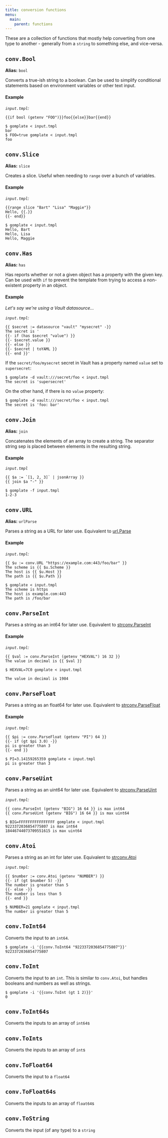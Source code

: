 ```yaml
---
title: conversion functions
menu:
  main:
    parent: functions
---
```


These are a collection of functions that mostly help converting from one type
to another - generally from a `string` to something else, and vice-versa.

## `conv.Bool`

**Alias:** `bool`

Converts a true-ish string to a boolean. Can be used to simplify conditional statements based on environment variables or other text input.

#### Example

_`input.tmpl`:_
```
{{if bool (getenv "FOO")}}foo{{else}}bar{{end}}
```

```console
$ gomplate < input.tmpl
bar
$ FOO=true gomplate < input.tmpl
foo
```

## `conv.Slice`

**Alias:** `slice`

Creates a slice. Useful when needing to `range` over a bunch of variables.

#### Example

_`input.tmpl`:_
```
{{range slice "Bart" "Lisa" "Maggie"}}
Hello, {{.}}
{{- end}}
```

```console
$ gomplate < input.tmpl
Hello, Bart
Hello, Lisa
Hello, Maggie
```

## `conv.Has`

**Alias:** `has`

Has reports whether or not a given object has a property with the given key. Can be used with `if` to prevent the template from trying to access a non-existent property in an object.

#### Example

_Let's say we're using a Vault datasource..._

_`input.tmpl`:_
```
{{ $secret := datasource "vault" "mysecret" -}}
The secret is '
{{- if (has $secret "value") }}
{{- $secret.value }}
{{- else }}
{{- $secret | toYAML }}
{{- end }}'
```

If the `secret/foo/mysecret` secret in Vault has a property named `value` set to `supersecret`:

```console
$ gomplate -d vault:///secret/foo < input.tmpl
The secret is 'supersecret'
```

On the other hand, if there is no `value` property:

```console
$ gomplate -d vault:///secret/foo < input.tmpl
The secret is 'foo: bar'
```

## `conv.Join`

**Alias:** `join`

Concatenates the elements of an array to create a string. The separator string sep is placed between elements in the resulting string.

#### Example

_`input.tmpl`_
```
{{ $a := `[1, 2, 3]` | jsonArray }}
{{ join $a "-" }}
```

```console
$ gomplate -f input.tmpl
1-2-3
```


## `conv.URL`

**Alias:** `urlParse`

Parses a string as a URL for later use. Equivalent to [url.Parse](https://golang.org/pkg/net/url/#Parse)

#### Example

_`input.tmpl`:_
```
{{ $u := conv.URL "https://example.com:443/foo/bar" }}
The scheme is {{ $u.Scheme }}
The host is {{ $u.Host }}
The path is {{ $u.Path }}
```

```console
$ gomplate < input.tmpl
The scheme is https
The host is example.com:443
The path is /foo/bar
```

## `conv.ParseInt`

Parses a string as an int64 for later use. Equivalent to [strconv.ParseInt](https://golang.org/pkg/strconv/#ParseInt)

#### Example

_`input.tmpl`:_
```
{{ $val := conv.ParseInt (getenv "HEXVAL") 16 32 }}
The value in decimal is {{ $val }}
```

```console
$ HEXVAL=7C0 gomplate < input.tmpl

The value in decimal is 1984
```

## `conv.ParseFloat`

Parses a string as an float64 for later use. Equivalent to [strconv.ParseFloat](https://golang.org/pkg/strconv/#ParseFloat)

#### Example

_`input.tmpl`:_
```
{{ $pi := conv.ParseFloat (getenv "PI") 64 }}
{{- if (gt $pi 3.0) -}}
pi is greater than 3
{{- end }}
```

```console
$ PI=3.14159265359 gomplate < input.tmpl
pi is greater than 3
```

## `conv.ParseUint`

Parses a string as an uint64 for later use. Equivalent to [strconv.ParseUint](https://golang.org/pkg/strconv/#ParseUint)

_`input.tmpl`:_
```
{{ conv.ParseInt (getenv "BIG") 16 64 }} is max int64
{{ conv.ParseUint (getenv "BIG") 16 64 }} is max uint64
```

```console
$ BIG=FFFFFFFFFFFFFFFF gomplate < input.tmpl
9223372036854775807 is max int64
18446744073709551615 is max uint64
```

## `conv.Atoi`

Parses a string as an int for later use. Equivalent to [strconv.Atoi](https://golang.org/pkg/strconv/#Atoi)

_`input.tmpl`:_
```
{{ $number := conv.Atoi (getenv "NUMBER") }}
{{- if (gt $number 5) -}}
The number is greater than 5
{{- else -}}
The number is less than 5
{{- end }}
```

```console
$ NUMBER=21 gomplate < input.tmpl
The number is greater than 5
```

## `conv.ToInt64`

Converts the input to an `int64`.

```console
$ gomplate -i '{{conv.ToInt64 "9223372036854775807"}}'
9223372036854775807
```

## `conv.ToInt`

Converts the input to an `int`. This is similar to `conv.Atoi`, but handles booleans and numbers as well as strings.

```console
$ gomplate -i '{{conv.ToInt (gt 1 2)}}'
0
```

## `conv.ToInt64s`

Converts the inputs to an array of `int64`s

## `conv.ToInts`

Converts the inputs to an array of `int`s

## `conv.ToFloat64`

Converts the input to a `float64`

## `conv.ToFloat64s`

Converts the inputs to an array of `float64`s

## `conv.ToString`

Converts the input (of any type) to a `string`